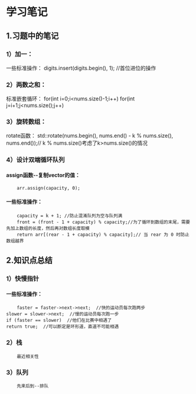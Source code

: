 # 学习笔记
## 1.习题中的笔记
### 1）加一：
一些标准操作：
        digits.insert(digits.begin(), 1); //首位进位的操作
### 2）两数之和：
标准嵌套循环：
        for(int i=0;i<nums.size()-1;i++)
        for(int j=i+1;j<nums.size();j++)
### 3）旋转数组：
rotate函数：
        std::rotate(nums.begin(), nums.end() - k % nums.size(), nums.end());// k % nums.size()考虑了k>nums.size()的情况
### 4）设计双端循环队列
#### assign函数--复制vector的值：
        arr.assign(capacity, 0);
#### 一些标准操作：
        capacity = k + 1; //防止混淆队列为空与队列满
        front = (front - 1 + capacity) % capacity;//为了循环到数组的末尾，需要先加上数组的长度，然后再对数组长度取模
        return arr[(rear - 1 + capacity) % capacity];// 当 rear 为 0 时防止数组越界
## 2.知识点总结
### 1）快慢指针
#### 一些标准操作：
        faster = faster->next->next;  //快的运动员每次跑两步
	slower = slower->next;  //慢的运动员每次跑一步
	if (faster == slower)  //他们在比赛中相遇了
	return true;  //可以断定是环形道，直道不可能相遇
### 2）栈
        最近相关性
### 3）队列
        先来后到--排队
